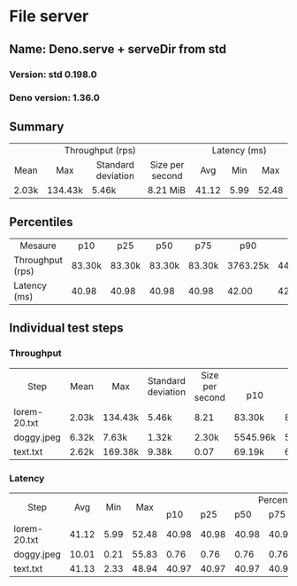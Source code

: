 # File server
## Name: Deno.serve + serveDir from std 

### Version: std 0.198.0
### Deno version: 1.36.0

## Summary
<table>
<tr>
    <td align="center" colspan="4">Throughput (rps)</td>
    <td align="center" colspan="3">Latency (ms)</td>
</tr>
<tr>
    <td align="center">Mean</td>
    <td align="center">Max</td>
    <td align="center">Standard deviation</td>
    <td align="center">Size per second</td>
    <td align="center">Avg</td>
    <td align="center">Min</td>
    <td align="center">Max</td>
</tr>
<tr>
    <td>2.03k</td>
    <td>134.43k</td>
    <td>5.46k</td>
    <td>8.21 MiB</td>
    <td>41.12</td>
    <td>5.99</td>
    <td>52.48</td>
</tr>
</table>

## Percentiles

<table>
<tr>
  <td align="center">Mesaure</td>
  <td align="center">p10</td>
  <td align="center">p25</td>
  <td align="center">p50</td>
  <td align="center">p75</td>
  <td align="center">p90</td>
  <td align="center">p95</td>
  <td align="center">p99</td>
</tr>
<tr>
  <td>Throughput (rps)</td>
  <td>83.30k</td>
  <td>83.30k</td>
  <td>83.30k</td>
  <td>83.30k</td>
  <td>3763.25k</td>
  <td>4454.61k</td>
  <td>6522.87k</td>
</tr>
<tr>
  <td>Latency (ms)</td>
  <td>40.98</td>
  <td>40.98</td>
  <td>40.98</td>
  <td>40.98</td>
  <td>42.00</td>
  <td>42.02</td>
  <td>42.98</td>
</tr>
</table>

## Individual test steps

### Throughput

<table>
<tr>
  <td align="center" rowspan="2">Step</td>
  <td align="center" rowspan="2">Mean</td>
  <td align="center" rowspan="2">Max</td>
  <td align="center" rowspan="2">Standard deviation</td>
  <td align="center" rowspan="2">Size per second</td>
  <td align="center" colspan="7">Percentiles</td>
</tr>
<tr>
  <!-- still Step -->
  <!-- still Mean -->
  <!-- still Max -->
  <!-- still Standard deviation -->
  <!-- still Size per second -->
  <td align="center">p10</td>
  <td align="center">p25</td>
  <td align="center">p50</td>
  <td align="center">p75</td>
  <td align="center">p90</td>
  <td align="center">p95</td>
  <td align="center">p99</td>
</tr>
<tr>
  <td>lorem-20.txt</td>
  <td>2.03k</td>
  <td>134.43k</td>
  <td>5.46k</td>
  <td>8.21</td>
  <td>83.30k</td>
  <td>83.30k</td>
  <td>83.30k</td>
  <td>83.30k</td>
  <td>3763.25k</td>
  <td>4454.61k</td>
  <td>6522.87k</td>
</tr><tr>
  <td>doggy.jpeg</td>
  <td>6.32k</td>
  <td>7.63k</td>
  <td>1.32k</td>
  <td>2.30k</td>
  <td>5545.96k</td>
  <td>5545.96k</td>
  <td>5545.96k</td>
  <td>5545.96k</td>
  <td>7253.68k</td>
  <td>7364.46k</td>
  <td>7589.65k</td>
</tr><tr>
  <td>text.txt</td>
  <td>2.62k</td>
  <td>169.38k</td>
  <td>9.38k</td>
  <td>0.07</td>
  <td>69.19k</td>
  <td>69.19k</td>
  <td>69.19k</td>
  <td>69.19k</td>
  <td>3709.87k</td>
  <td>5837.66k</td>
  <td>10979.81k</td>
</tr></table>

### Latency

<table>
<tr>
  <td align="center" rowspan="2">Step</td>
  <td align="center" rowspan="2">Avg</td>
  <td align="center" rowspan="2">Min</td>
  <td align="center" rowspan="2">Max</td>
  <td align="center" colspan="7">Percentiles</td>
</tr>
<tr>
  <!-- still Avg -->
  <!-- still Min -->
  <!-- still Max -->
  <td>p10</td>
  <td>p25</td>
  <td>p50</td>
  <td>p75</td>
  <td>p90</td>
  <td>p95</td>
  <td>p99</td>
</tr>
<tr>
  <td>lorem-20.txt</td>
  <td>41.12</td>
  <td>5.99</td>
  <td>52.48</td>
  <td>40.98</td>
  <td>40.98</td>
  <td>40.98</td>
  <td>40.98</td>
  <td>42.00</td>
  <td>42.02</td>
  <td>42.98</td>
</tr><tr>
  <td>doggy.jpeg</td>
  <td>10.01</td>
  <td>0.21</td>
  <td>55.83</td>
  <td>0.76</td>
  <td>0.76</td>
  <td>0.76</td>
  <td>0.76</td>
  <td>42.13</td>
  <td>42.98</td>
  <td>44.68</td>
</tr><tr>
  <td>text.txt</td>
  <td>41.13</td>
  <td>2.33</td>
  <td>48.94</td>
  <td>40.97</td>
  <td>40.97</td>
  <td>40.97</td>
  <td>40.97</td>
  <td>42.01</td>
  <td>42.04</td>
  <td>43.03</td>
</tr></table>